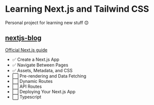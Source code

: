 # Learning Next.js and Tailwind CSS

Personal project for learning new stuff 😊

## [nextjs-blog](./nextjs-blog/README.md)

[Official Next.js guide](https://nextjs.org/learn/basics/create-nextjs-app)

- ✅ Create a Next.js App
- ✅ Navigate Between Pages
- ✅ Assets, Metadata, and CSS
- ⬜ Pre-rendering and Data Fetching
- ⬜ Dynamic Routes
- ⬜ API Routes
- ⬜ Deploying Your Next.js App
- ⬜ Typescript
